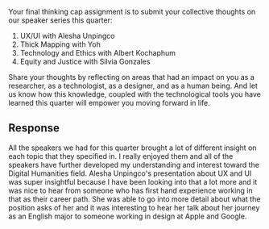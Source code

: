 Your final thinking cap assignment is to submit your collective thoughts on our speaker series this quarter:
1. UX/UI with Alesha Unpingco
2. Thick Mapping with Yoh
3. Technology and Ethics with Albert Kochaphum
4. Equity and Justice with Silvia Gonzales

Share your thoughts by reflecting on areas that had an impact on you as a researcher, as a technologist, as a designer, and as a human being. And let us know how this knowledge, coupled with the technological tools you have learned this quarter will empower you moving forward in life.

## Response
All the speakers we had for this quarter brought a lot of different insight on each topic that they specified in. I really enjoyed them and all of the speakers have further developed my understanding and interest toward the Digital Humanities field. Alesha Unpingco's presentation about UX and UI was super insightful because I have been looking into that a lot more and it was nice to hear from someone who has first hand experience working in that as their career path. She was able to go into more detail about what the position asks of her and it was interesting to hear her talk about her journey as an English major to someone working in design at Apple and Google.
